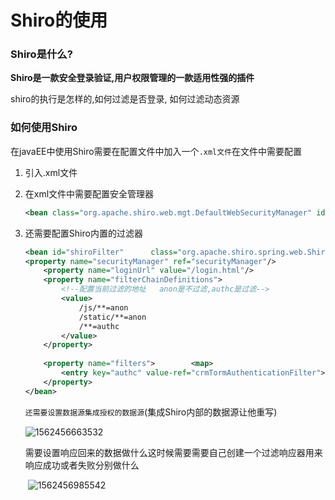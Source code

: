 # Shiro的使用

### Shiro是什么?

**Shiro是一款安全登录验证,用户权限管理的一款适用性强的插件**

shiro的执行是怎样的,如何过滤是否登录, 如何过滤动态资源



### 如何使用Shiro

在javaEE中使用Shiro需要在配置文件中加入一个`.xml文件`在文件中需要配置

1. 引入.xml文件

2. 在xml文件中需要配置安全管理器

   ```xml
   <bean class="org.apache.shiro.web.mgt.DefaultWebSecurityManager" id="securityManager">    <property name="realm" ref="crmRealm"></property></bean>
   ```

3. 还需要配置Shiro内置的过滤器

   ```xml
   <bean id="shiroFilter"      class="org.apache.shiro.spring.web.ShiroFilterFactoryBean">    <!--引用指定的安全管理器-->     
   <property name="securityManager" ref="securityManager"/>    
       <property name="loginUrl" value="/login.html"/>    
       <property name="filterChainDefinitions">  
           <!--配置当前过滤的地址   anon是不过滤,authc是过滤-->
           <value>           
               /js/**=anon            
               /static/**=anon            
               /**=authc        
           </value>    
       </property>    
       
       <property name="filters">        <map>           
           <entry key="authc" value-ref="crmTormAuthenticationFilter"></entry>        </map>    
       </property>
   </bean>
   ```

   

   `还需要设置数据源集成授权的数据源`(集成Shiro内部的数据源让他重写)

   ![1562456663532](C:\Users\Zhangxinuser\AppData\Roaming\Typora\typora-user-images\1562456663532.png)

   

     需要设置响应回来的数据做什么这时候需要需要自己创建一个过滤响应器用来响应成功或者失败分别做什么

   ​	![1562456985542](C:\Users\Zhangxinuser\AppData\Roaming\Typora\typora-user-images\1562456985542.png)